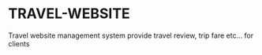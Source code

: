 # TRAVEL-WEBSITE
Travel website management system provide travel review, trip fare etc... for clients
